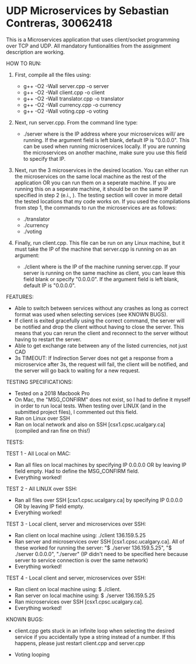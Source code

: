 # UDP Microservices by Sebastian Contreras, 30062418

This is a Microservices application that uses client/socket programming over TCP and UDP. All mandatory funtionalities from the assignment description are working.

HOW TO RUN:
1. First, compile all the files using:
    - g++ -O2 -Wall server.cpp -o server
    - g++ -O2 -Wall client.cpp -o client
    - g++ -O2 -Wall translator.cpp -o translator
    - g++ -O2 -Wall currency.cpp -o currency
    - g++ -O2 -Wall voting.cpp -o voting

2. Next, run server.cpp. From the command line type:
    - ./server <microservices IP address>
where <microservices IP address> is the IP address where your microservices will/ are running. If the argument field is left blank, default IP is "0.0.0.0". This can be used when running microservices locally. If you are running the microservices on another machine, make sure you use this field to specify that IP.

3. Next, run the 3 microservices in the desired location. You can either run the microservices on the same local machine as the rest of the application OR you can run them on a seperate machine. If you are running this on a seperate machine, it should be on the same IP specified in step 2 (e.i., <microservices IP address>). The testing section will cover in more detail the tested locations that my code works on. If you used the compilations from step 1, the commands to run the microservices are as follows:
    - ./translator
    - ./currency
    - ./voting

4. Finally, run client.cpp. This file can be run on any Linux machine, but it must take the IP of the machine that server.cpp is running on as an argument:
    - ./client <server IP address>
 where <server IP address> is the IP of the machine running server.cpp. If your server is running on the same machine as client, you can leave this field blank or specify "0.0.0.0". If the argument field is left blank, default IP is "0.0.0.0".

 FEATURES:
- Able to switch between services without any crashes as long as correct format was used when selecting services (see KNOWN BUGS).
- If client is exited gracefully using the correct command, the server will be notified and drop the client without having to close the server. This means that you can rerun the client and reconnect to the server without having to restart the server.
- Able to get exchange rate between any of the listed currencies, not just CAD
- 3s TIMEOUT: If Indirection Server does not get a response from a microservice after 3s, the request will fail, the client will be notified, and the server will go back to waiting for a new request.

TESTING SPECIFICATIONS:
- Tested on a 2018 Macbook Pro
- On Mac, the "MSG_CONFIRM" does not exist, so I had to define it myself in order to run local tests. When testing over LINUX (and in the submitted project files), I commented out this field.
- Ran on Linux over SSH
- Ran on local network and also on SSH [csx1.cpsc.ucalgary.ca] (compiled and ran fine on this!)

TESTS:

TEST 1 - All Local on MAC:
- Ran all files on local machines by specifying IP 0.0.0.0 OR by leaving IP field empty. Had to define the MSG_CONFIRM field.
- Everything worked!

TEST 2 - All LINUX over SSH:
- Ran all files over SSH [csx1.cpsc.ucalgary.ca] by specifying IP 0.0.0.0 OR by leaving IP field empty.
- Everything worked!

TEST 3 - Local client, server and microservices over SSH:
- Ran client on local machine using: ./client 136.159.5.25
- Ran server and microservices over SSH [csx1.cpsc.ucalgary.ca]. All of these worked for running the server: "$ ./server 136.159.5.25", "$ ./server 0.0.0.0", "./server" (IP didn't need to be specified here because server to service connection is over the same network)
- Everything worked!

TEST 4 - Local client and server, microservices over SSH:
- Ran client on local machine using: $ ./client.
- Ran server on local machine using: $ ./server 136.159.5.25
- Ran microservices over SSH [csx1.cpsc.ucalgary.ca].
- Everything worked!


 KNOWN BUGS:
- client.cpp gets stuck in an infinite loop when selecting the desired service if you accidentally type a string instead of a number. If this happens, please just restart client.cpp and server.cpp

- Voting looping